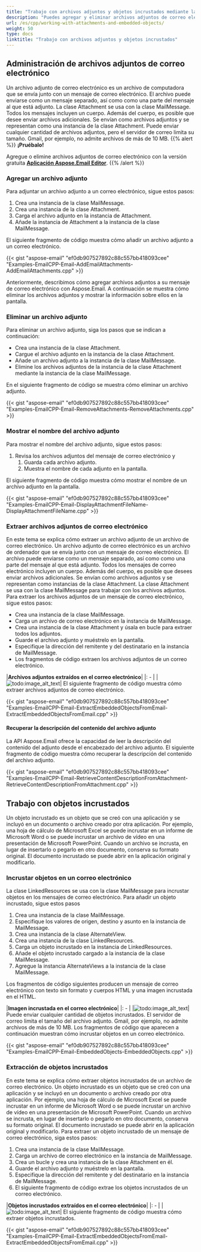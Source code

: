 ```yaml
---
title: "Trabajo con archivos adjuntos y objetos incrustados mediante la biblioteca de analizadores de correo electrónico de C++"
description: "Puedes agregar y eliminar archivos adjuntos de correo electrónico, mostrar el nombre del archivo adjunto y trabajar con objetos incrustados mediante la API de biblioteca de analizadores de correo electrónico de C++."
url: /es/cpp/working-with-attachments-and-embedded-objects/
weight: 50
type: docs
linktitle: "Trabajo con archivos adjuntos y objetos incrustados"
---
```


## **Administración de archivos adjuntos de correo electrónico**
Un archivo adjunto de correo electrónico es un archivo de computadora que se envía junto con un mensaje de correo electrónico. El archivo puede enviarse como un mensaje separado, así como como una parte del mensaje al que está adjunto. La clase Attachment se usa con la clase MailMessage. Todos los mensajes incluyen un cuerpo. Además del cuerpo, es posible que desee enviar archivos adicionales. Se envían como archivos adjuntos y se representan como una instancia de la clase Attachment. Puede enviar cualquier cantidad de archivos adjuntos, pero el servidor de correo limita su tamaño. Gmail, por ejemplo, no admite archivos de más de 10 MB.
{{% alert %}}
**¡Pruébalo!**

Agregue o elimine archivos adjuntos de correo electrónico con la versión gratuita [**Aplicación Aspose.Email Editor**](https://products.aspose.app/email/es/editor).
{{% /alert %}}
### **Agregar un archivo adjunto**
Para adjuntar un archivo adjunto a un correo electrónico, sigue estos pasos:

1. Crea una instancia de la clase MailMessage.
1. Crea una instancia de la clase Attachment.
1. Carga el archivo adjunto en la instancia de Attachment.
1. Añade la instancia de Attachment a la instancia de la clase MailMessage.

El siguiente fragmento de código muestra cómo añadir un archivo adjunto a un correo electrónico.

{{< gist "aspose-email" "ef0db907527892c88c557bb418093cee" "Examples-EmailCPP-Email-AddEmailAttachments-AddEmailAttachments.cpp" >}}

Anteriormente, describimos cómo agregar archivos adjuntos a su mensaje de correo electrónico con Aspose.Email. A continuación se muestra cómo eliminar los archivos adjuntos y mostrar la información sobre ellos en la pantalla.

### **Eliminar un archivo adjunto**
Para eliminar un archivo adjunto, siga los pasos que se indican a continuación:

- Crea una instancia de la clase Attachment.
- Cargue el archivo adjunto en la instancia de la clase Attachment.
- Añade un archivo adjunto a la instancia de la clase MailMessage.
- Elimine los archivos adjuntos de la instancia de la clase Attachment mediante la instancia de la clase MailMessage.

En el siguiente fragmento de código se muestra cómo eliminar un archivo adjunto.

{{< gist "aspose-email" "ef0db907527892c88c557bb418093cee" "Examples-EmailCPP-Email-RemoveAttachments-RemoveAttachments.cpp" >}}

### **Mostrar el nombre del archivo adjunto**
Para mostrar el nombre del archivo adjunto, sigue estos pasos:

1. Revisa los archivos adjuntos del mensaje de correo electrónico y
   1. Guarda cada archivo adjunto.
   1. Muestra el nombre de cada adjunto en la pantalla.

El siguiente fragmento de código muestra cómo mostrar el nombre de un archivo adjunto en la pantalla.

{{< gist "aspose-email" "ef0db907527892c88c557bb418093cee" "Examples-EmailCPP-Email-DisplayAttachmentFileName-DisplayAttachmentFileName.cpp" >}}

### **Extraer archivos adjuntos de correo electrónico**
En este tema se explica cómo extraer un archivo adjunto de un archivo de correo electrónico. Un archivo adjunto de correo electrónico es un archivo de ordenador que se envía junto con un mensaje de correo electrónico. El archivo puede enviarse como un mensaje separado, así como como una parte del mensaje al que está adjunto. Todos los mensajes de correo electrónico incluyen un cuerpo. Además del cuerpo, es posible que desees enviar archivos adicionales. Se envían como archivos adjuntos y se representan como instancias de la clase Attachment. La clase Attachment se usa con la clase MailMessage para trabajar con los archivos adjuntos. Para extraer los archivos adjuntos de un mensaje de correo electrónico, sigue estos pasos:

- Crea una instancia de la clase MailMessage.
- Carga un archivo de correo electrónico en la instancia de MailMessage.
- Crea una instancia de la clase Attachment y úsala en bucle para extraer todos los adjuntos.
- Guarde el archivo adjunto y muéstrelo en la pantalla.
- Especifique la dirección del remitente y del destinatario en la instancia de MailMessage.
- Los fragmentos de código extraen los archivos adjuntos de un correo electrónico.

|**Archivos adjuntos extraídos en el correo electrónico**|
|: - |
|![todo:image_alt_text](working-with-attachments-and-embedded-objects_1.png)|
El siguiente fragmento de código muestra cómo extraer archivos adjuntos de correo electrónico.



{{< gist "aspose-email" "ef0db907527892c88c557bb418093cee" "Examples-EmailCPP-Email-ExtractEmbeddedObjectsFromEmail-ExtractEmbeddedObjectsFromEmail.cpp" >}}
#### **Recuperar la descripción del contenido del archivo adjunto**
La API Aspose.Email ofrece la capacidad de leer la descripción del contenido del adjunto desde el encabezado del archivo adjunto. El siguiente fragmento de código muestra cómo recuperar la descripción del contenido del archivo adjunto.



{{< gist "aspose-email" "ef0db907527892c88c557bb418093cee" "Examples-EmailCPP-Email-RetrieveContentDescriptionFromAttachment-RetrieveContentDescriptionFromAttachment.cpp" >}}
## **Trabajo con objetos incrustados**
Un objeto incrustado es un objeto que se creó con una aplicación y se incluyó en un documento o archivo creado por otra aplicación. Por ejemplo, una hoja de cálculo de Microsoft Excel se puede incrustar en un informe de Microsoft Word o se puede incrustar un archivo de vídeo en una presentación de Microsoft PowerPoint. Cuando un archivo se incrusta, en lugar de insertarlo o pegarlo en otro documento, conserva su formato original. El documento incrustado se puede abrir en la aplicación original y modificarlo.
### **Incrustar objetos en un correo electrónico**
La clase LinkedResources se usa con la clase MailMessage para incrustar objetos en los mensajes de correo electrónico. Para añadir un objeto incrustado, sigue estos pasos

1. Crea una instancia de la clase MailMessage.
1. Especifique los valores de origen, destino y asunto en la instancia de MailMessage.
1. Crea una instancia de la clase AlternateView.
1. Crea una instancia de la clase LinkedResources.
1. Carga un objeto incrustado en la instancia de LinkedResources.
1. Añade el objeto incrustado cargado a la instancia de la clase MailMessage.
1. Agregue la instancia AlternateViews a la instancia de la clase MailMessage.

Los fragmentos de código siguientes producen un mensaje de correo electrónico con texto sin formato y cuerpos HTML y una imagen incrustada en el HTML.

|**Imagen incrustada en el correo electrónico**|
|: - |
|![todo:image_alt_text](/plugins/servlet/confluence/placeholder/unknown-attachment)|
Puede enviar cualquier cantidad de objetos incrustados. El servidor de correo limita el tamaño del archivo adjunto. Gmail, por ejemplo, no admite archivos de más de 10 MB. Los fragmentos de código que aparecen a continuación muestran cómo incrustar objetos en un correo electrónico.



{{< gist "aspose-email" "ef0db907527892c88c557bb418093cee" "Examples-EmailCPP-Email-EmbeddedObjects-EmbeddedObjects.cpp" >}}
### **Extracción de objetos incrustados**
En este tema se explica cómo extraer objetos incrustados de un archivo de correo electrónico. Un objeto incrustado es un objeto que se creó con una aplicación y se incluyó en un documento o archivo creado por otra aplicación. Por ejemplo, una hoja de cálculo de Microsoft Excel se puede incrustar en un informe de Microsoft Word o se puede incrustar un archivo de vídeo en una presentación de Microsoft PowerPoint. Cuando un archivo se incrusta, en lugar de insertarlo o pegarlo en otro documento, conserva su formato original. El documento incrustado se puede abrir en la aplicación original y modificarlo. Para extraer un objeto incrustado de un mensaje de correo electrónico, siga estos pasos:

1. Crea una instancia de la clase MailMessage.
1. Carga un archivo de correo electrónico en la instancia de MailMessage.
1. Crea un bucle y crea una instancia de la clase Attachment en él.
1. Guarde el archivo adjunto y muéstrelo en la pantalla.
1. Especifique la dirección del remitente y del destinatario en la instancia de MailMessage.
1. El siguiente fragmento de código extrae los objetos incrustados de un correo electrónico.

|**Objetos incrustados extraídos en el correo electrónico**|
|: - |
|![todo:image_alt_text](working-with-attachments-and-embedded-objects_2.png)|
El siguiente fragmento de código muestra cómo extraer objetos incrustados.



{{< gist "aspose-email" "ef0db907527892c88c557bb418093cee" "Examples-EmailCPP-Email-ExtractEmbeddedObjectsFromEmail-ExtractEmbeddedObjectsFromEmail.cpp" >}}
